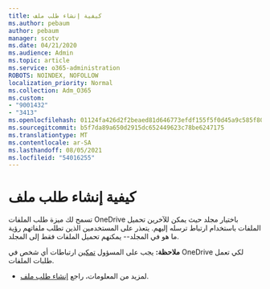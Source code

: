 ```yaml
---
title: كيفية إنشاء طلب ملف
ms.author: pebaum
author: pebaum
manager: scotv
ms.date: 04/21/2020
ms.audience: Admin
ms.topic: article
ms.service: o365-administration
ROBOTS: NOINDEX, NOFOLLOW
localization_priority: Normal
ms.collection: Adm_O365
ms.custom:
- "9001432"
- "3413"
ms.openlocfilehash: 01124fa426d2f2beaed81d646773efdf155f5f0d45a9c585f80913b111fa9598
ms.sourcegitcommit: b5f7da89a650d2915dc652449623c78be6247175
ms.translationtype: MT
ms.contentlocale: ar-SA
ms.lasthandoff: 08/05/2021
ms.locfileid: "54016255"
---
```

# <a name="how-to-create-a-file-request"></a>كيفية إنشاء طلب ملف

تسمح لك ميزة طلب الملفات OneDrive باختيار مجلد حيث يمكن للآخرين تحميل الملفات باستخدام ارتباط ترسله إليهم. يتعذر على المستخدمين الذين تطلب ملفاتهم رؤية ما هو في المجلد-- يمكنهم تحميل الملفات فقط إلى المجلد.

**ملاحظة:** يجب على المسؤول [تمكين](https://docs.microsoft.com/sharepoint/turn-external-sharing-on-or-off) ارتباطات أي شخص في OneDrive لكي تعمل طلبات الملفات.

- لمزيد من المعلومات، راجع [إنشاء طلب ملف](https://support.office.com/article/create-a-file-request-f54aa7f8-2589-4421-b351-d415fc3b83af).
